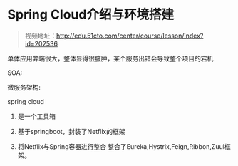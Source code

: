 # Spring Cloud介绍与环境搭建

> 视频地址：http://edu.51cto.com/center/course/lesson/index?id=202536


单体应用弊端很大，整体显得很臃肿，某个服务出错会导致整个项目的宕机

SOA:

微服务架构:

spring cloud

1. 是一个工具箱

2. 基于springboot，封装了Netflix的框架

3. 将Netflix与Spring容器进行整合
整合了Eureka,Hystrix,Feign,Ribbon,Zuul框架。


